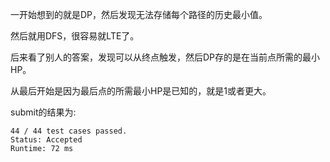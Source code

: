 一开始想到的就是DP，然后发现无法存储每个路径的历史最小值。

然后就用DFS，很容易就LTE了。

后来看了别人的答案，发现可以从终点触发，然后DP存的是在当前点所需的最小HP。

从最后开始是因为最后点的所需最小HP是已知的，就是1或者更大。

submit的结果为:
```
44 / 44 test cases passed.
Status: Accepted
Runtime: 72 ms
```
